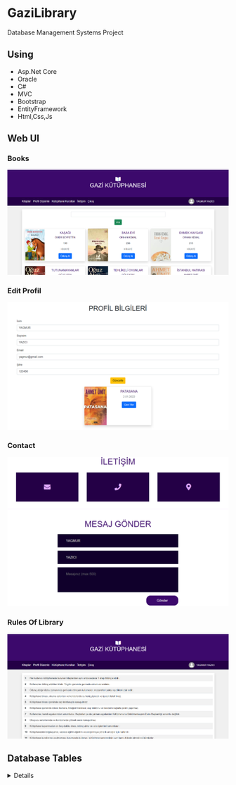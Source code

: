 # GaziLibrary
Database Management Systems Project

## Using
- Asp.Net Core
- Oracle
- C#
- MVC
- Bootstrap
- EntityFramework
- Html,Css,Js

## Web UI

### Books

<div>
  <img src="GaziLibrary/wwwroot/image/ReadmeImages/books.PNG" alt="">
</div>

### Edit Profil

<div>
  <img src="GaziLibrary/wwwroot/image/ReadmeImages/editprofil.PNG" alt="">
</div>

### Contact

<div>
  <img src="GaziLibrary/wwwroot/image/ReadmeImages/contact.PNG" alt="">
</div>

### Rules Of Library

<div>
  <img src="GaziLibrary/wwwroot/image/ReadmeImages/rules.PNG" alt="">
</div>

## Database Tables

<details>
  <summary>Details</summary>

### Books

| Name          | Data Type    | Allow Nulls | Default |
| :------------ | :----------- | :---------- | :------ |
| Id            | int          | False       |         |
| AuthorId      | int          | False       |         |
| TypeId        | int          | False       |         |
| Name          | nvarchar(50) | False       |         |
| NumberOfPage  | int          | False       |         |
| Image         | nvarchar(90) | False       |         |
| Status        | bit          | False       |         |

### Types

| Name   | Data Type     | Allow Nulls | Default |
| :----- | :------------ | :---------- | :------ |
| Id     | int           | False       |         |
| Name   | nvarchar(50)  | False       |         |
| Status | bit           | False       |         |

### Authors

| Name       | Data Type     | Allow Nulls | Default |
| :--------- | :------------ | :---------- | :------ |
| Id         | int           | False       |         |
| FirstName  | nvarchar(50)  | False       |         |
| LastName   | nvarchar(50)  | False       |         |
| Status     | bit           | False       |         |

### BorrowedBooks

| Name       | Data Type | Allow Nulls | Default |
| :--------- | :-------- | :---------- | :------ |
| Id         | int       | False       |         |
| UserId     | int       | False       |         |
| BookId     | int       | False       |         |
| BorrowDate | Date      | False       |         |
| ReturnDate | Date      | False       |         |
| Status     | bit       | False       |         |

### Messages

| Name    | Data Type     | Allow Nulls | Default |
| :------ | :------------ | :---------- | :------ |
| Id      | int           | False       |         |
| UserId  | int           | False       |         |
| Message | nvarchar(MAX) | False       |         |
| Date    | Date          | False       |         |

### Users

| Name       | Data Type    | Allow Nulls | Default |
| :--------- | :----------- | :---------- | :------ |
| Id         | int          | False       |         |
| PositionId | int          | False       |         |
| FirstName  | nvarchar(50) | False       |         |
| LastName   | nvarchar(50) | False       |         |
| UserName   | nvarchar(50) | False       |         |
| Email      | nvarchar(50) | False       |         |
| Password   | nvarchar(50) | False       |         |
| Status     | bit          | False       |         |

### Positions

| Name   | Data Type    | Allow Nulls | Default |
| :----- | :----------- | :---------- | :------ |
| Id     | int          | False       |         |
| Name   | varchar(50)  | False       |         |
| Status | bit          | False       |         |

</details><p></p>
